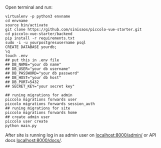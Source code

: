 Open terminal and run:

```shell
virtualenv -p python3 envname
cd envname
source bin/activate
git clone https://github.com/sinisaos/piccolo-vue-starter.git
cd piccolo-vue-starter/backend
pip install -r requirements.txt
sudo -i -u yourpostgresusername psql
CREATE DATABASE yourdb;
\q
touch .env
## put this in .env file
## DB_NAME="your db name"
## DB_USER="your db username"
## DB_PASSWORD="your db password"
## DB_HOST="your db host"
## DB_PORT=5432
## SECRET_KEY="your secret key"

## runing migrations for admin
piccolo migrations forwards user
piccolo migrations forwards session_auth
## runing migrations for site
piccolo migrations forwards home
## create admin user
piccolo user create
python main.py
```
After site is running log in as admin user on [localhost:8000/admin/](http://localhost:8000/admin/) or
API docs [localhost:8000/docs/](http://localhost:8000/docs/).


